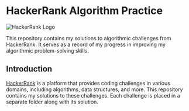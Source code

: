 # HackerRank Algorithm Practice

![HackerRank Logo](https://www.hackerrank.com/wp-content/uploads/2018/08/hackerrank_logo.png)

This repository contains my solutions to algorithmic challenges from HackerRank. It serves as a record of my progress in improving my algorithmic problem-solving skills.

## Introduction

[HackerRank](https://www.hackerrank.com/) is a platform that provides coding challenges in various domains, including algorithms, data structures, and more. This repository contains my solutions to these challenges. Each challenge is placed in a separate folder along with its solution.



